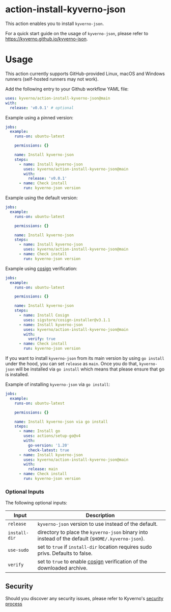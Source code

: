 # action-install-kyverno-json

This action enables you to install `kyverno-json`.

For a quick start guide on the usage of `kyverno-json`, please refer to https://kyverno.github.io/kyverno-json.

# Usage

This action currently supports GitHub-provided Linux, macOS and Windows runners (self-hosted runners may not work).

Add the following entry to your Github workflow YAML file:

```yaml
uses: kyverno/action-install-kyverno-json@main
with:
  release: 'v0.0.1' # optional
```

Example using a pinned version:

```yaml
jobs:
  example:
    runs-on: ubuntu-latest

    permissions: {}

    name: Install kyverno-json
    steps:
      - name: Install kyverno-json
        uses: kyverno/action-install-kyverno-json@main
        with:
          release: 'v0.0.1'
      - name: Check install
        run: kyverno-json version
```

Example using the default version:

```yaml
jobs:
  example:
    runs-on: ubuntu-latest

    permissions: {}

    name: Install kyverno-json
    steps:
      - name: Install kyverno-json
        uses: kyverno/action-install-kyverno-json@main
      - name: Check install
        run: kyverno-json version
```

Example using [cosign](https://github.com/sigstore/cosign) verification:

```yaml
jobs:
  example:
    runs-on: ubuntu-latest

    permissions: {}

    name: Install kyverno-json
    steps:
      - name: Install Cosign
        uses: sigstore/cosign-installer@v3.1.1
      - name: Install kyverno-json
        uses: kyverno/action-install-kyverno-json@main
        with:
          verify: true
      - name: Check install
        run: kyverno-json version
```

If you want to install `kyverno-json` from its main version by using `go install` under the hood, you can set `release` as `main`.
Once you do that, `kyverno-json` will be installed via `go install` which means that please ensure that go is installed.

Example of installing `kyverno-json` via `go install`:

```yaml
jobs:
  example:
    runs-on: ubuntu-latest

    permissions: {}

    name: Install kyverno-json via go install
    steps:
      - name: Install go
        uses: actions/setup-go@v4
        with:
          go-version: '1.20'
          check-latest: true
      - name: Install kyverno-json
        uses: kyverno/action-install-kyverno-json@main
        with:
          release: main
      - name: Check install
        run: kyverno-json version
```

### Optional Inputs

The following optional inputs:

| Input | Description |
| --- | --- |
| `release` | `kyverno-json` version to use instead of the default. |
| `install-dir` | directory to place the `kyverno-json` binary into instead of the default (`$HOME/.kyverno-json`). |
| `use-sudo` | set to `true` if `install-dir` location requires sudo privs. Defaults to false. |
| `verify` | set to `true` to enable [cosign](https://github.com/sigstore/cosign) verification of the downloaded archive. |

## Security

Should you discover any security issues, please refer to Kyverno's [security process](https://github.com/kyverno/kyverno/blob/main/SECURITY.md)